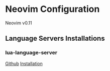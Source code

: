# Neovim Configuration

Neovim v0.11

## Language Servers Installations

### lua-language-server
[Github](https://github.com/LuaLS/lua-language-server)
[Installation](https://luals.github.io/#neovim-install)

